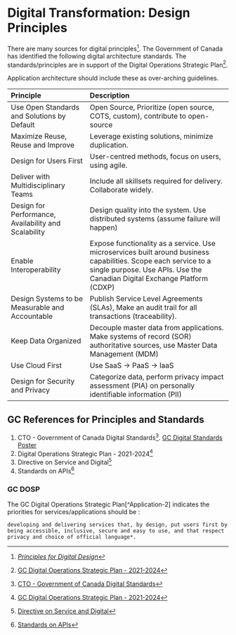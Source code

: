 # Digital Transformation: Design Principles

There are many sources for digital principles[^Principles-1].  The Government of Canada has identified the following digital architecture standards.  The standards/principles are in support of the Digital Operations Strategic Plan[^Principles-DOSP]. 

Application architecture should include these as over-arching guidelines.



| Principle                                            | Description                                                  |
| :--------------------------------------------------- | :----------------------------------------------------------- |
| Use Open Standards and Solutions by Default          | Open Source, Prioritize (open source, COTS, custom), contribute to open-source |
| Maximize Reuse, Reuse and Improve                    | Leverage existing solutions, minimize duplication.           |
| Design for Users First                               | User-centred methods, focus on users, using agile.           |
| Deliver with Multidisciplinary Teams                 | Include all skillsets required for delivery.  Collaborate widely. |
| Design for Performance, Availability and Scalability | Design quality into the system.  Use distributed systems (assume failure will happen) |
| Enable Interoperability                              | Expose functionality as a service.  Use microservices built around business capabilities.  Scope each service to a single purpose.  Use APIs.  Use the Canadian Digital Exchange Platform (CDXP) |
| Design Systems to be Measurable and Accountable      | Publish Service Level Agreements (SLAs), Make an audit trail for all transactions (traceability). |
| Keep Data Organized                                  | Decouple master data from applications.  Make systems of record (SOR) authoritative sources, use Master Data Management (MDM) |
| Use Cloud First                                      | Use SaaS -> PaaS -> IaaS                                     |
| Design for Security and Privacy                      | Categorize data, perform privacy impact assessment (PIA) on personally identifiable information (PII) |

## GC References for Principles and Standards
1. CTO - Government of Canada Digital Standards[^Principles-2]. [GC Digital Standards Poster](https://www.csps-efpc.gc.ca/tools/jobaids/pdfs/digital-standards-eng.pdf)
2. Digital Operations Strategic Plan - 2021-2024[^Principles-DOSP]
3. Directive on Service and Digital[^Principles-DSP]
4. Standards on APIs[^Principles-API]
### GC DOSP
The GC Digital Operations Strategic Plan[^Application-2] indicates the priorities for services/applications should be :
	
	developing and delivering services that, by design, put users first by being accessible, inclusive, secure and easy to use, and that respect privacy and choice of official language*.   




[^Principles-1]: [*Principles for Digital Design*](https://digitalprinciples.org/principles/)

[^Principles-2]: [CTO - Government of Canada Digital Standards](https://www.canada.ca/en/government/system/digital-government/government-canada-digital-standards.html)

[^Principles-DOSP]: [GC Digital Operations Strategic Plan - 2021-2024](https://www.canada.ca/en/government/system/digital-government/government-canada-digital-operations-strategic-plans/digital-operations-strategic-plan-2021-2024.html)

[^Principles-DSP]: [Directive on Service and Digital](https://www.tbs-sct.canada.ca/pol/doc-eng.aspx?id=32601)

[^Principles-API]: [Standards on APIs](https://www.canada.ca/en/government/system/digital-government/modern-emerging-technologies/government-canada-standards-apis.html)